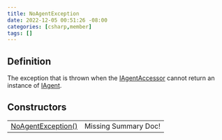 ```yaml
---
title: NoAgentException
date: 2022-12-05 00:51:26 -08:00
categories: [csharp,member]
tags: []
---
```


## Definition

The exception that is thrown when the <a href='/posts/csharp.member.entitydb.abstractions.agents.iagentaccessor/'>IAgentAccessor</a> cannot return an instance of
<a href='/posts/csharp.member.entitydb.abstractions.agents.iagent/'>IAgent</a>.

## Constructors
<table><tr><td><!--/posts/csharp.member.entitydb.common.exceptions.noagentexception-.ctor#.../--><a href='#'>NoAgentException()</a></td><td>Missing Summary Doc!</td></tr></table>
